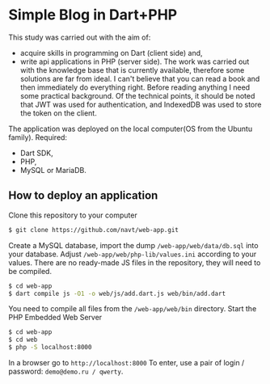 # Simple Blog in Dart+PHP
This study was carried out with the aim of:
- acquire skills in programming on Dart (client side) and,
- write api applications in PHP (server side).
The work was carried out with the knowledge base that is currently available, therefore some solutions are far from ideal. I can't believe that you can read a book and then immediately do everything right. Before reading anything I need some practical background.
Of the technical points, it should be noted that JWT was used for authentication, and IndexedDB was used to store the token on the client.

The application was deployed on the local computer(OS from the Ubuntu family). Required:
- Dart SDK,
- PHP,
- MySQL or MariaDB.

## How to deploy an application
Clone this repository to your computer
```bash
$ git clone https://github.com/navt/web-app.git
```
Create a MySQL database, import the dump `/web-app/web/data/db.sql` into your database.
Adjust `/web-app/web/php-lib/values.ini` according to your values.
There are no ready-made JS files in the repository, they will need to be compiled.
```bash
$ cd web-app
$ dart compile js -O1 -o web/js/add.dart.js web/bin/add.dart
```
You need to compile all files from the `/web-app/web/bin` directory.
Start the PHP Embedded Web Server
```bash
$ cd web-app
$ cd web
$ php -S localhost:8000
```
In a browser go to `http://localhost:8000`
To enter, use a pair of login / password: `demo@demo.ru / qwerty`.
